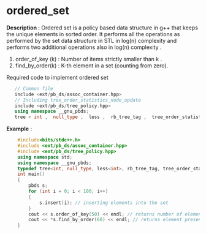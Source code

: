 # ordered_set

**Description :** Ordered set is a policy based data structure in g++ that keeps the unique elements in sorted order. It performs all the operations as performed by the set data structure in STL in log(n) complexity and performs two additional operations also in log(n) complexity .

1)  order_of_key (k) : Number of items strictly smaller than k .
2)  find_by_order(k) : K-th element in a set (counting from zero).

Required code to implement ordered set 
 ```cpp
    // Common file
    include <ext/pb_ds/assoc_container.hpp>
    // Including tree_order_statistics_node_update
    include <ext/pb_ds/tree_policy.hpp>
    using namespace __gnu_pbds;
    tree < int ,  null_type ,  less ,  rb_tree_tag ,  tree_order_statistics_node_update >
```

**Example** :
```cpp
    #include<bits/stdc++.h>
    #include <ext/pb_ds/assoc_container.hpp>
    #include <ext/pb_ds/tree_policy.hpp>
    using namespace std;
    using namespace __gnu_pbds;
    typedef tree<int, null_type, less<int>, rb_tree_tag, tree_order_statistics_node_update> pbds;
    int main()
    {
        pbds s;
        for (int i = 0; i < 100; i++)
        {
            s.insert(i); // inserting elements into the set
        }
        cout << s.order_of_key(50) << endl; // returns number of elements strictly smaller than input number
        cout << *s.find_by_order(60) << endl; // returns element present at input index
    }
```
